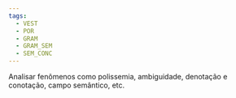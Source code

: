 ```yaml
---
tags:
  - VEST
  - POR
  - GRAM
  - GRAM_SEM
  - SEM_CONC
---
```

Analisar fenômenos como polissemia, ambiguidade, denotação e conotação, campo semântico, etc.